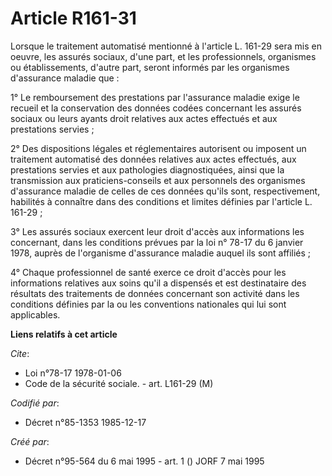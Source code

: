 # Article R161-31

Lorsque le traitement automatisé mentionné à l'article L. 161-29 sera mis en oeuvre, les assurés sociaux, d'une part, et les
professionnels, organismes ou établissements, d'autre part, seront informés par les organismes d'assurance maladie que :

1° Le remboursement des prestations par l'assurance maladie exige le recueil et la conservation des données codées concernant
les assurés sociaux ou leurs ayants droit relatives aux actes effectués et aux prestations servies ;

2° Des dispositions légales et réglementaires autorisent ou imposent un traitement automatisé des données relatives aux actes
effectués, aux prestations servies et aux pathologies diagnostiquées, ainsi que la transmission aux praticiens-conseils et
aux personnels des organismes d'assurance maladie de celles de ces données qu'ils sont, respectivement, habilités à connaître
dans des conditions et limites définies par l'article L. 161-29 ;

3° Les assurés sociaux exercent leur droit d'accès aux informations les concernant, dans les conditions prévues par la loi n°
78-17 du 6 janvier 1978, auprès de l'organisme d'assurance maladie auquel ils sont affiliés ;

4° Chaque professionnel de santé exerce ce droit d'accès pour les informations relatives aux soins qu'il a dispensés et est
destinataire des résultats des traitements de données concernant son activité dans les conditions définies par la ou les
conventions nationales qui lui sont applicables.

**Liens relatifs à cet article**

_Cite_:

  - Loi n°78-17 1978-01-06
  - Code de la sécurité sociale. - art. L161-29 (M)

_Codifié par_:

  - Décret n°85-1353 1985-12-17

_Créé par_:

  - Décret n°95-564 du 6 mai 1995 - art. 1 () JORF 7 mai 1995
